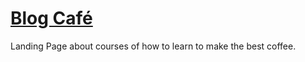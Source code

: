 # [Blog Café](https://nrdevpy.github.io/Blog-Cafe/)

Landing Page about courses of how to learn to make the best coffee.
